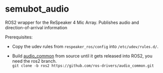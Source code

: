 # semubot_audio 

ROS2 wrapper for the ReSpeaker 4 Mic Array. Publishes audio and direction-of-arrival information 


Prerequisites:
* Copy the udev rules from `respeaker_ros/config` into `/etc/udev/rules.d/`.

* Build [audio_common](https://github.com/ros-drivers/audio_common) from source until it gets released into ROS2, you need the ros2 branch. <br/>
  ```git clone -b ros2 https://github.com/ros-drivers/audio_common.git```

